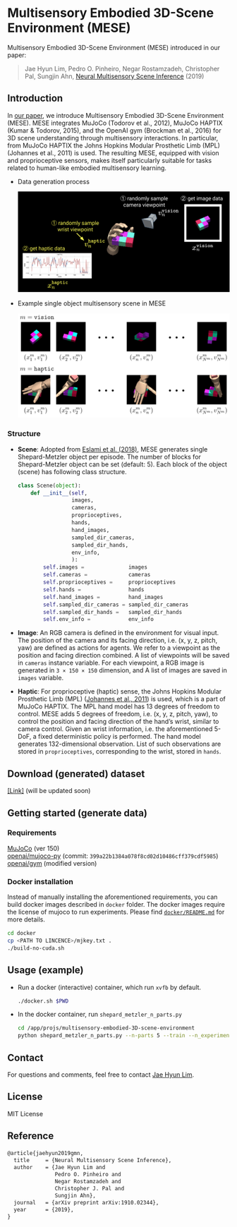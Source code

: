 # Multisensory Embodied 3D-Scene Environment (MESE)
Multisensory Embodied 3D-Scene Environment (MESE) introduced in our paper:
> Jae Hyun Lim, Pedro O. Pinheiro, Negar Rostamzadeh, Christopher Pal, Sungjin Ahn, [Neural Multisensory Scene Inference](https://arxiv.org/abs/1910.02344) (2019)


## Introduction
In [our paper](https://arxiv.org/abs/1910.02344), we introduce Multisensory Embodied 3D-Scene Environment (MESE). MESE integrates MuJoCo (Todorov et al., 2012), MuJoCo HAPTIX (Kumar & Todorov, 2015), and the OpenAI gym (Brockman et al., 2016) for 3D scene understanding through multisensory interactions. In particular, from MuJoCo HAPTIX the Johns Hopkins Modular Prosthetic Limb (MPL) (Johannes et al., 2011) is used. The resulting MESE, equipped with vision and proprioceptive sensors, makes itself particularly suitable for tasks related to human-like embodied multisensory learning. <!-- For more information, please visit our [project website](https://sites.google.com/view/generative-multisensory-net). --> 

- Data generation process

  <img src="figs/mese.png" width="600">
  
- Example single object multisensory scene in MESE

  <img src="figs/example_scene.gif" width="600">


### Structure
- **Scene**: Adopted from [Eslami et al. (2018)](https://science.sciencemag.org/node/711469.full), MESE generates single Shepard-Metzler object per episode. The number of blocks for Shepard-Metzler object can be set (default: 5). Each block of the object (scene) has following class structure.
  ```python
  class Scene(object):
      def __init__(self,
                   images,
                   cameras,
                   proprioceptives,
                   hands,
                   hand_images,
                   sampled_dir_cameras,
                   sampled_dir_hands,
                   env_info,
                   ):
          self.images =              images
          self.cameras =             cameras
          self.proprioceptives =     proprioceptives
          self.hands =               hands
          self.hand_images =         hand_images
          self.sampled_dir_cameras = sampled_dir_cameras
          self.sampled_dir_hands =   sampled_dir_hands
          self.env_info =            env_info
  ```

- **Image**: An RGB camera is defined in the environment for visual input. The position of the camera and its facing direction, i.e. (x, y, z, pitch, yaw) are defined as actions for agents. We refer to a viewpoint as the position and facing direction combined. A list of viewpoints will be saved in `cameras` instance variable. For each viewpoint, a RGB image is generated in `3 × 150 × 150` dimension, and A list of images are saved in `images` variable.

- **Haptic**: For proprioceptive (haptic) sense, the Johns Hopkins Modular Prosthetic Limb (MPL) ([Johannes et al., 2011](http://mindtrans.narod.ru/pdfs/Modular_Prosthetic_Limb.pdf)) is used, which is a part of MuJoCo HAPTIX. The MPL hand model has 13 degrees of freedom to control. MESE adds 5 degrees of freedom, i.e. (x, y, z, pitch, yaw), to control the position and facing direction of the hand’s wrist, similar to camera control.
Given an wrist information, i.e. the aforementioned 5-DoF, a fixed deterministic policy is performed. The hand model generates 132-dimensional observation. List of such observations are stored in `proprioceptives`, corresponding to the wrist, stored in `hands`.


## Download (generated) dataset

[[Link]]() (will be updated soon)


## Getting started (generate data)

### Requirements
[MuJoCo](https://mujoco.org/) (ver 150)  
[openai/mujoco-py](openai-mujoco-py) (commit: `399a22b1384a078f8cd02d10486cff379cdf5985`)  
[openai/gym](https://github.com/lim0606/gym) (modified version)

### Docker installation
Instead of manually installing the aforementioned requirements, you can build docker images described in `docker` folder. The docker images require the license of mujoco to run experiments. Please find [`docker/README.md`](https://github.com/lim0606/test-multisensory-embodied-3D-scene-environment/tree/master/docker) for more details.
```sh
cd docker
cp <PATH TO LINCENCE>/mjkey.txt .
./build-no-cuda.sh
```

## Usage (example)

- Run a docker (interactive) container, which run `xvfb` by default.
  ```sh
  ./docker.sh $PWD
  ```
- In the docker container, run `shepard_metzler_n_parts.py`
  ```sh
  cd /app/projs/multisensory-embodied-3D-scene-environment
  python shepard_metzler_n_parts.py --n-parts 5 --train --n_experiments 2000
  ``` 

## Contact
For questions and comments, feel free to contact [Jae Hyun Lim](mailto:jae.hyun.lim@umontreal.ca).

## License
MIT License

## Reference
```
@article{jaehyun2019gmn,
  title     = {Neural Multisensory Scene Inference},
  author    = {Jae Hyun Lim and
               Pedro O. Pinheiro and
               Negar Rostamzadeh and
               Christopher J. Pal and
               Sungjin Ahn},
  journal   = {arXiv preprint arXiv:1910.02344},
  year      = {2019},
}
```
